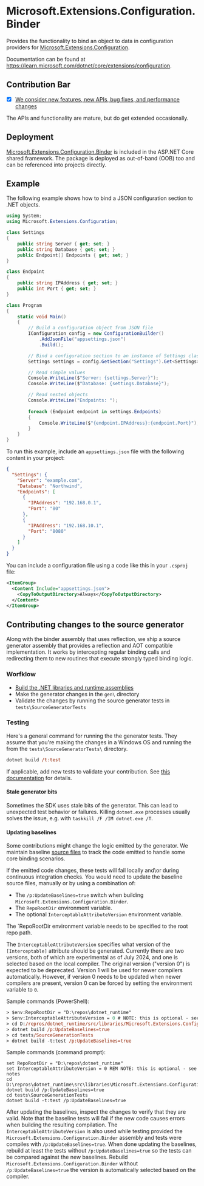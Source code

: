# Microsoft.Extensions.Configuration.Binder

Provides the functionality to bind an object to data in configuration providers for [Microsoft.Extensions.Configuration](https://www.nuget.org/packages/Microsoft.Extensions.Configuration/).

Documentation can be found at https://learn.microsoft.com/dotnet/core/extensions/configuration.

## Contribution Bar
- [x] [We consider new features, new APIs, bug fixes, and performance changes](../README.md#contribution-bar)

The APIs and functionality are mature, but do get extended occasionally.

## Deployment
[Microsoft.Extensions.Configuration.Binder](https://www.nuget.org/packages/Microsoft.Extensions.Configuration.Binder/) is included in the ASP.NET Core shared framework. The package is deployed as out-of-band (OOB) too and can be referenced into projects directly.

## Example
The following example shows how to bind a JSON configuration section to .NET objects.

```cs
using System;
using Microsoft.Extensions.Configuration;

class Settings
{
    public string Server { get; set; }
    public string Database { get; set; }
    public Endpoint[] Endpoints { get; set; }
}

class Endpoint
{
    public string IPAddress { get; set; }
    public int Port { get; set; }
}

class Program
{
    static void Main()
    {
        // Build a configuration object from JSON file
        IConfiguration config = new ConfigurationBuilder()
            .AddJsonFile("appsettings.json")
            .Build();

        // Bind a configuration section to an instance of Settings class
        Settings settings = config.GetSection("Settings").Get<Settings>();

        // Read simple values
        Console.WriteLine($"Server: {settings.Server}");
        Console.WriteLine($"Database: {settings.Database}");

        // Read nested objects
        Console.WriteLine("Endpoints: ");
        
        foreach (Endpoint endpoint in settings.Endpoints)
        {
            Console.WriteLine($"{endpoint.IPAddress}:{endpoint.Port}");
        }
    }
}
```

To run this example, include an `appsettings.json` file with the following content in your project:

```json
{
  "Settings": {
    "Server": "example.com",
    "Database": "Northwind",
    "Endpoints": [
      {
        "IPAddress": "192.168.0.1",
        "Port": "80"
      },
      {
        "IPAddress": "192.168.10.1",
        "Port": "8080"
      }
    ]
  }
}
```

You can include a configuration file using a code like this in your `.csproj` file:

```xml
<ItemGroup>
  <Content Include="appsettings.json">
    <CopyToOutputDirectory>Always</CopyToOutputDirectory>
  </Content>
</ItemGroup>
```

## Contributing changes to the source generator

Along with the binder assembly that uses reflection, we ship a source generator assembly that provides a reflection and AOT compatible implementation. It works by intercepting regular binding calls and redirecting them to new routines that execute strongly typed binding logic.

### Worfklow

- [Build the .NET libraries and runtime assemblies](https://github.com/dotnet/runtime/tree/7ed33d80c92fa0b7ae740df60a460e984f2f442b#how-can-i-contribute)
- Make the generator changes in the `gen\` directory
- Validate the changes by running the source generator tests in `tests\SourceGeneratorTests`

### Testing

Here's a general command for running the the generator tests. They assume that you're making the changes in a Windows OS and running the from the `tests\SourceGeneratorTests\` directory.

```ps
dotnet build /t:test
```

If applicable, add new tests to validate your contribution. See [this documentation](https://github.com/dotnet/runtime/blob/7ed33d80c92fa0b7ae740df60a460e984f2f442b/docs/workflow/README.md#full-instructions-on-building-and-testing-the-runtime-repo) for details.

#### Stale generator bits

Sometimes the SDK uses stale bits of the generator. This can lead to unexpected test behavior or failures. Killing `dotnet.exe` processes usually solves the issue, e.g. with `taskkill /F /IM dotnet.exe /T`.

#### Updating baselines

Some contributions might change the logic emitted by the generator. We maintain baseline [source files](https://github.com/dotnet/runtime/tree/e3e9758a10870a8f99a93a25e54ab2837d3abefc/src/libraries/Microsoft.Extensions.Configuration.Binder/tests/SourceGenerationTests/Baselines) to track the code emitted to handle some core binding scenarios.

If the emitted code changes, these tests will fail locally and\or during continuous integration checks. You would need to update the baseline source files, manually or by using a combination of:
- The `/p:UpdateBaselines=true` switch when building `Microsoft.Extensions.Configuration.Binder`.
- The `RepoRootDir` environment variable.
- The optional `InterceptableAttributeVersion` environment variable.

The `RepoRootDir environment variable needs to be specified to the root repo path.

The `InterceptableAttributeVersion` specifies what version of the `[Interceptable]` attribute should be generated. Currently there are two versions, both of which are experimental as of July 2024, and one is selected based on the local compiler. The original version ("version 0") is expected to be deprecated. Version 1 will be used for newer compilers automatically. However, if version 0 needs to be updated when newer compilers are present, version 0 can be forced by setting the environment variable to `0`.

Sample commands (PowerShell):
```ps
> $env:RepoRootDir = "D:\repos\dotnet_runtime"
> $env:InterceptableAttributeVersion = 0 # NOTE: this is optional - see notes
> cd D:/repros/dotnet_runtime/src/libraries/Microsoft.Extensions.Configuration.Binder
> dotnet build /p:UpdateBaselines=true
> cd tests/SourceGenerationTests
> dotnet build -t:test /p:UpdateBaselines=true
```

Sample commands (command prompt):
```
set RepoRootDir = "D:\repos\dotnet_runtime"
set InterceptableAttributeVersion = 0 REM NOTE: this is optional - see notes
cd D:\repros\dotnet_runtime\src\libraries\Microsoft.Extensions.Configuration.Binder
dotnet build /p:UpdateBaselines=true
cd tests\SourceGenerationTests
dotnet build -t:test /p:UpdateBaselines=true
```

After updating the baselines, inspect the changes to verify that they are valid. Note that the baseline tests will fail if the new code causes errors when building the resulting compilation. The `InterceptableAttributeVersion` is also used while testing provided the `Microsoft.Extensions.Configuration.Binder` assembly and tests were compiles with `/p:UpdateBaselines=true`. When done updating the baselines, rebuild at least the tests without `/p:UpdateBaselines=true` so the tests can be compared against the new baselines. Rebuild `Microsoft.Extensions.Configuration.Binder` without `/p:UpdateBaselines=true` the version is automatically selected based on the compiler.
